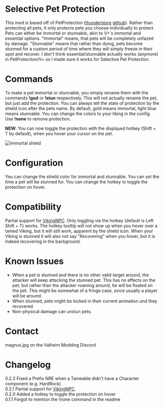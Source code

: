 ﻿# Selective Pet Protection

This mod is based off of PetProtection ([thunderstore](https://thunderstore.io/c/valheim/p/zebediah49/Pet_Protection/) [github](https://github.com/zebediah49/PetProtection)). 
Rather than protecting all pets, it only protects pets you choose individually to protect. Pets can either be immortal or stunnable, akin to V+'s immortal and essential options. "Immortal" means, that pets will be completely unfazed by damage. "Stunnable" means that rather than dying, pets become stunned for a custom period of time where they will simply freeze in their spot and recover.
I don't think essential/stunnable actually works (anymore) in PetProtection/V+ so I made sure it works for Selective Pet Protection.

# Commands
To make a pet immortal or stunnable, you simply rename them with the commands **!god** or **!stun** respectively. This will not actually rename the pet, but just add the protection. You can always tell the state of protection by the shield icon after the pets name. By default, gold means immortal, light blue means stunnable. You can change the colors to your liking in the config. Use **!none** to remove protection.

**NEW**: You can now toggle the protection with the displayed hotkey (Shift + T by default), when you hover your cursor on the pet. 

![immortal shield](https://i.imgur.com/efYlWi6.jpeg)

# Configuration
You can change the shield color for immortal and stunnable.
You can set the time a pet will be stunned for.
You can change the hotkey to toggle the protection on hover.

# Compatibility
Partial support for [VikingNPC](https://thunderstore.io/c/valheim/p/RustyMods/VikingNPC/). Only toggling via the hotkey (default is Left Shift + T) works. The hotkey tooltip will not show up when you hover over a tamed Viking, but it will still work, apparent by the shield icon. When your Viking is stunned it will also not say "Recovering" when you hover, but it is indeed recovering in the background.

# Known Issues

 - When a pet is stunned and there is no other valid target around, the attacker will keep attacking the stunned pet. This has no effects on the pet, but rather than the attacker roaming around, he will be fixated on the pet. This might be somewhat of a fringe case, since usually a player will be around.
 - When stunned, pets might be locked in their current animation und they recovered
 - Non-physical damage can unstun pets.

# Contact
magnus.jpg on the Valheim Modding Discord

# Changelog
0.2.2 Fixed a Prefix NRE when a Tameable didn't have a Character component (e.g. HardRock)</br>
0.2.1 Partial support for [VikingNPC](https://thunderstore.io/c/valheim/p/RustyMods/VikingNPC/).</br>
0.2.0 Added a hotkey to toggle the protection on hover</br>
0.1.1 Forgot to mention the !none command in the readme